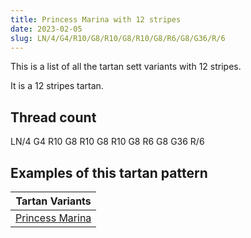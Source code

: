 ```yaml
---
title: Princess Marina with 12 stripes
date: 2023-02-05
slug: LN/4/G4/R10/G8/R10/G8/R10/G8/R6/G8/G36/R/6
---
```

This is a list of all the tartan sett variants with 12 stripes.

It is a 12 stripes tartan.


## Thread count
LN/4 G4 R10 G8 R10 G8 R10 G8 R6 G8 G36 R/6

## Examples of this tartan pattern

| Tartan Variants |
|---------------|
| [Princess Marina](/variants/ln/4/g4/r10/g8/r10/g8/r10/g8/r6/g8/g36/r/6-g008000-lne0e0e0-rc00000)||
